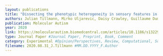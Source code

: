 ```yaml
---
layout: publications
title: "Dissecting the phenotypic heterogeneity in sensory features in Autism Spectrum Disorder: a factor mixture modelling approach"
authors: Julian Tillmann, Mirko Uljarevic, Daisy Crawley, Guillaume Dumas, Eva Loth, Declan Murphy, Jan Buitelaar, Tony Charman, the AIMS-2-TRIALS LEAP group
publication: Molecular Autism
year: 2020
link: https://molecularautism.biomedcentral.com/articles/10.1186/s13229-020-00367-w
type: Journal Paper #Journal Paper, Preprint, Book, Comment
category: Experimental #Opinion/Perspectives, Review, Computational, Social Cognitive and Affective Neuroscience, Experimental
filename: 2020.08.31_J.Tillmann #MM.DD.YYYY_F.Author
---
```

